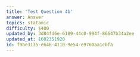 ```yaml
---
title: 'Test Question 4b'
answer: Answer
topics: statamic
difficulty: $400
updated_by: 3d84fd6e-6189-44c0-994f-86647b34a2ee
updated_at: 1602351920
id: f9be3135-e646-4110-9e54-e9760aa1cbfa
---
```

